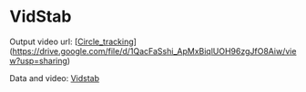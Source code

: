 # VidStab

Output video url: [[Circle_tracking](https://drive.google.com/file/d/1THDWEOKraH23fyW-V41WommBjzMISSZb/view?usp=sharing)](https://drive.google.com/file/d/1QacFaSshi_ApMxBiqlUOH96zgJfO8Aiw/view?usp=sharing)

Data and video: [Vidstab](https://drive.google.com/drive/folders/1NWllrQCK8AtG_Jo69xN4dpLulEKH4rbi?usp=sharing)
